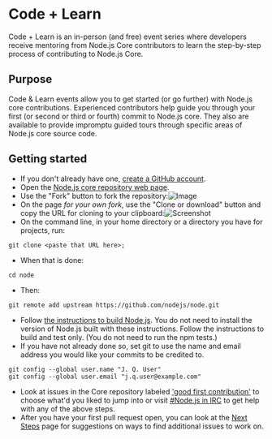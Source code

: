 # Code + Learn

Code + Learn is an in-person (and free) event series where developers receive
mentoring from Node.js Core contributors to learn the step-by-step process of
contributing to Node.js Core.

## Purpose

Code & Learn events allow you to get started (or go further) with Node.js core
contributions. Experienced contributors help guide you through your first (or
second or third or fourth) commit to Node.js core. They also are available to
provide impromptu guided tours through specific areas of Node.js core source
code.

## Getting started

- If you don't already have one, [create a GitHub account](https://github.com/join).
- Open the [Node.js core repository web page](https://github.com/nodejs/node).
- Use the "Fork" button to fork the repository:![Image](http://nodetodo.org/getting-started/zfork.png)
- On the page _for your own fork_, use the "Clone or download" button and copy the URL for cloning to your clipboard:![Screenshot](http://nodetodo.org/getting-started/zclone.png)
- On the command line, in your home directory or a directory you have for projects, run:

```console
git clone <paste that URL here>;
```

- When that is done:

```console
cd node
```

- Then:

```console
git remote add upstream https://github.com/nodejs/node.git
```

- Follow [the instructions to build Node.js](https://github.com/nodejs/node/blob/master/BUILDING.md). You do not need to install the version of Node.js built with these instructions. Follow the instructions to build and test only. (You do not need to run the npm tests.)
- If you have not already done so, set git to use the name and email address you would like your commits to be credited to.

```console
git config --global user.name "J. Q. User"
git config --global user.email "j.q.user@example.com"
```

- Look at issues in the Core repository labeled ['good first contribution'](https://github.com/nodejs/node/issues?q=is%3Aissue+is%3Aopen+label%3A%22good+first+contribution%22) to choose what'd you liked to jump into or visit [#Node.js in IRC](http://webchat.freenode.net/?channels=node.js) to get help with any of the above steps.
- After you have your first pull request open, you can look at the [Next Steps](http://nodetodo.org/next-steps/) page for suggestions on ways to find additional issues to work on.
